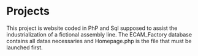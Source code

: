 # Projects

This project is website coded in PhP and Sql supposed to assist the industrialization of a fictional assembly line. The ECAM_Factory database contains all datas necessaries and Homepage.php is the file that must be launched first.
